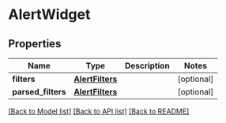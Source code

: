 # AlertWidget

## Properties
Name | Type | Description | Notes
------------ | ------------- | ------------- | -------------
**filters** | [**AlertFilters**](AlertFilters.md) |  | [optional] 
**parsed_filters** | [**AlertFilters**](AlertFilters.md) |  | [optional] 

[[Back to Model list]](../README.md#documentation-for-models) [[Back to API list]](../README.md#documentation-for-api-endpoints) [[Back to README]](../README.md)

